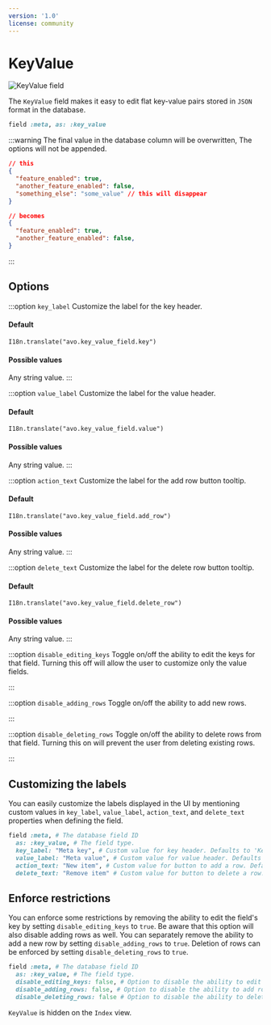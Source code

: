 ```yaml
---
version: '1.0'
license: community
---
```


# KeyValue

<img :src="('/assets/img/fields/key-value.jpg')" alt="KeyValue field" class="border mb-4" />

The `KeyValue` field makes it easy to edit flat key-value pairs stored in `JSON` format in the database.

```ruby
field :meta, as: :key_value
```

:::warning
The final value in the database column will be overwritten, The options will not be appended.


```json
// this
{
  "feature_enabled": true,
  "another_feature_enabled": false,
  "something_else": "some_value" // this will disappear
}

// becomes
{
  "feature_enabled": true,
  "another_feature_enabled": false,
}
```
:::

## Options

:::option `key_label`
Customize the label for the key header.

#### Default

`I18n.translate("avo.key_value_field.key")`

#### Possible values

Any string value.
:::

:::option `value_label`
Customize the label for the value header.

#### Default

`I18n.translate("avo.key_value_field.value")`

#### Possible values

Any string value.
:::

:::option `action_text`
Customize the label for the add row button tooltip.

#### Default

`I18n.translate("avo.key_value_field.add_row")`

#### Possible values

Any string value.
:::

:::option `delete_text`
Customize the label for the delete row button tooltip.

#### Default

`I18n.translate("avo.key_value_field.delete_row")`

#### Possible values

Any string value.
:::

:::option `disable_editing_keys`
Toggle on/off the ability to edit the keys for that field. Turning this off will allow the user to customize only the value fields.

<!-- @include: ./../common/default_boolean_false.md-->
:::

:::option `disable_adding_rows`
Toggle on/off the ability to add new rows.

<!-- @include: ./../common/default_boolean_false.md-->
:::

:::option `disable_deleting_rows`
Toggle on/off the ability to delete rows from that field. Turning this on will prevent the user from deleting existing rows.

<!-- @include: ./../common/default_boolean_false.md-->
:::

## Customizing the labels

You can easily customize the labels displayed in the UI by mentioning custom values in `key_label`, `value_label`, `action_text`, and `delete_text` properties when defining the field.

```ruby
field :meta, # The database field ID
  as: :key_value, # The field type.
  key_label: "Meta key", # Custom value for key header. Defaults to 'Key'.
  value_label: "Meta value", # Custom value for value header. Defaults to 'Value'.
  action_text: "New item", # Custom value for button to add a row. Defaults to 'Add'.
  delete_text: "Remove item" # Custom value for button to delete a row. Defaults to 'Delete'.
```

## Enforce restrictions

You can enforce some restrictions by removing the ability to edit the field's key by setting `disable_editing_keys` to `true`. Be aware that this option will also disable adding rows as well. You can separately remove the ability to add a new row by setting `disable_adding_rows` to `true`. Deletion of rows can be enforced by setting `disable_deleting_rows` to `true`.

```ruby
field :meta, # The database field ID
  as: :key_value, # The field type.
  disable_editing_keys: false, # Option to disable the ability to edit keys. Implies disabling to add rows. Defaults to false.
  disable_adding_rows: false, # Option to disable the ability to add rows. Defaults to false.
  disable_deleting_rows: false # Option to disable the ability to delete rows. Defaults to false.
```

`KeyValue` is hidden on the `Index` view.
